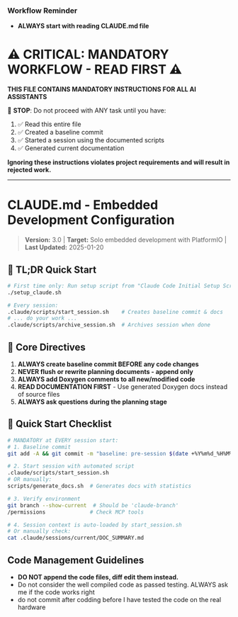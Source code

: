 ### Workflow Reminder 
- **ALWAYS start with reading CLAUDE.md file**

# ⚠️ CRITICAL: MANDATORY WORKFLOW - READ FIRST ⚠️

**THIS FILE CONTAINS MANDATORY INSTRUCTIONS FOR ALL AI ASSISTANTS**

🔴 **STOP**: Do not proceed with ANY task until you have:
1. ✅ Read this entire file
2. ✅ Created a baseline commit 
3. ✅ Started a session using the documented scripts
4. ✅ Generated current documentation

**Ignoring these instructions violates project requirements and will result in rejected work.**

---

# CLAUDE.md - Embedded Development Configuration

> **Version:** 3.0 | **Target:** Solo embedded development with PlatformIO | **Last Updated:** 2025-01-20

## 🏃 TL;DR Quick Start

```bash
# First time only: Run setup script from "Claude Code Initial Setup Script" artifact
./setup_claude.sh

# Every session:
.claude/scripts/start_session.sh    # Creates baseline commit & docs
# ... do your work ...
.claude/scripts/archive_session.sh  # Archives session when done
```

## 🎯 Core Directives

1. **ALWAYS create baseline commit BEFORE any code changes**
2. **NEVER flush or rewrite planning documents - append only**
3. **ALWAYS add Doxygen comments to all new/modified code**
4. **READ DOCUMENTATION FIRST** - Use generated Doxygen docs instead of source files
5. **ALWAYS ask questions during the planning stage**

## 🚀 Quick Start Checklist

```bash
# MANDATORY at EVERY session start:
# 1. Baseline commit
git add -A && git commit -m "baseline: pre-session $(date +%Y%m%d_%H%M%S)"

# 2. Start session with automated script
.claude/scripts/start_session.sh
# OR manually:
scripts/generate_docs.sh  # Generates docs with statistics

# 3. Verify environment
git branch --show-current  # Should be 'claude-branch'
/permissions              # Check MCP tools

# 4. Session context is auto-loaded by start_session.sh
# Or manually check:
cat .claude/sessions/current/DOC_SUMMARY.md
```

## Code Management Guidelines
- **DO NOT append the code files, diff edit them instead.**
- Do not consider the well compiled code as passed testing. ALWAYS ask me if the code works right
- do not commit after codding before I have tested the code on the real hardware